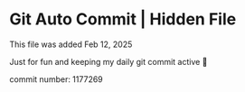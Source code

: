 # Git Auto Commit | Hidden File

This file was added Feb 12, 2025

Just for fun and keeping my daily git commit active 🤪

commit number: 1177269
